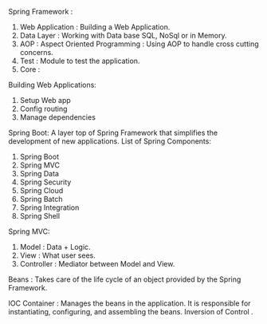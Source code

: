 Spring Framework :

1. Web Application : Building a Web Application.
2. Data Layer : Working with Data base SQL, NoSql or in Memory.
3. AOP  : Aspect Oriented Programming : Using AOP to handle cross cutting concerns.
4. Test : Module to test the application.
5. Core :


Building Web Applications:
1. Setup Web app
2. Config routing
3. Manage dependencies

Spring Boot:
A layer top of Spring Framework that simplifies the development of new applications.
List of Spring Components:
1. Spring Boot
2. Spring MVC
3. Spring Data
4. Spring Security
5. Spring Cloud
6. Spring Batch
7. Spring Integration
8. Spring Shell

Spring MVC:
1. Model : Data + Logic.
2. View : What user sees.
3. Controller : Mediator between Model and View.


Beans : Takes care of the life cycle of an object provided by the Spring Framework.

IOC Container : Manages the beans in the application. It is responsible for instantiating, configuring, and assembling the beans.
Inversion of Control .
